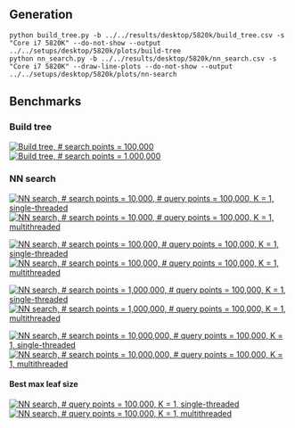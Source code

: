 ## Generation ##

```
python build_tree.py -b ../../results/desktop/5820k/build_tree.csv -s "Core i7 5820K" --do-not-show --output ../../setups/desktop/5820k/plots/build-tree
python nn_search.py -b ../../results/desktop/5820k/nn_search.csv -s "Core i7 5820K" --draw-line-plots --do-not-show --output ../../setups/desktop/5820k/plots/nn-search
```

## Benchmarks ##

### Build tree ###

[![Build tree, # search points = 100,000](plots/build-tree//num_search_100000.svg)](plots/build-tree//num_search_100000.svg)
[![Build tree, # search points = 1,000,000](plots/build-tree//num_search_1000000.svg)](plots/build-tree//num_search_1000000.svg)

### NN search ###

[![NN search, # search points = 10,000, # query points = 100,000, K = 1, single-threaded](plots/nn-search/line/num_search_10000_num_query_100000_k_1_st.svg)](plots/nn-search/line/num_search_10000_num_query_100000_k_1_st.svg)
[![NN search, # search points = 10,000, # query points = 100,000, K = 1, multithreaded](plots/nn-search/line/num_search_10000_num_query_100000_k_1_mt.svg)](plots/nn-search/line/num_search_10000_num_query_100000_k_1_mt.svg)

[![NN search, # search points = 100,000, # query points = 100,000, K = 1, single-threaded](plots/nn-search/line/num_search_100000_num_query_100000_k_1_st.svg)](plots/nn-search/line/num_search_100000_num_query_100000_k_1_st.svg)
[![NN search, # search points = 100,000, # query points = 100,000, K = 1, multithreaded](plots/nn-search/line/num_search_100000_num_query_100000_k_1_mt.svg)](plots/nn-search/line/num_search_100000_num_query_100000_k_1_mt.svg)

[![NN search, # search points = 1,000,000, # query points = 100,000, K = 1, single-threaded](plots/nn-search/line/num_search_1000000_num_query_100000_k_1_st.svg)](plots/nn-search/line/num_search_1000000_num_query_100000_k_1_st.svg)
[![NN search, # search points = 1,000,000, # query points = 100,000, K = 1, multithreaded](plots/nn-search/line/num_search_1000000_num_query_100000_k_1_mt.svg)](plots/nn-search/line/num_search_1000000_num_query_100000_k_1_mt.svg)

[![NN search, # search points = 10,000,000, # query points = 100,000, K = 1, single-threaded](plots/nn-search/line/num_search_10000000_num_query_100000_k_1_st.svg)](plots/nn-search/line/num_search_10000000_num_query_100000_k_1_st.svg)
[![NN search, # search points = 10,000,000, # query points = 100,000, K = 1, multithreaded](plots/nn-search/line/num_search_10000000_num_query_100000_k_1_mt.svg)](plots/nn-search/line/num_search_10000000_num_query_100000_k_1_mt.svg)

#### Best max leaf size ####

[![NN search, # query points = 100,000, K = 1, single-threaded](plots/nn-search/bar/num_query_100000_k_1_st.svg)](plots/nn-search/bar/num_query_100000_k_1_st.svg)
[![NN search, # query points = 100,000, K = 1, multithreaded](plots/nn-search/bar/num_query_100000_k_1_mt.svg)](plots/nn-search//bar/num_query_100000_k_1_mt.svg)
